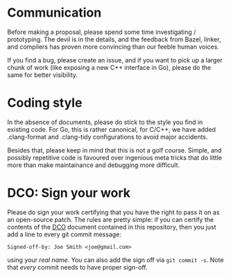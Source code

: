 # Communication

Before making a proposal, please spend some time investigating / prototyping.
The devil is in the details, and the feedback from Bazel, linker, and compilers
has proven more convincing than our feeble human voices.

If you find a bug, please create an issue, and if you want to pick up a larger
chunk of work (like exposing a new C++ interface in Go), please do the same for
better visibility.

# Coding style

In the absence of documents, please do stick to the style you find in existing
code. For Go, this is rather canonical, for C/C++, we have added .clang-format
and .clang-tidy configurations to avoid major accidents.

Besides that, please keep in mind that this is not a golf course. Simple, and
possibly repetitive code is favoured over ingenious meta tricks that do little
more than make maintainance and debugging more difficult.

# DCO: Sign your work

Please do sign your work certifying that you have the right to pass it on as an
open-source patch. The rules are pretty simple: if you can certify the contents
of the [DCO](DCO) document contained in this repository, then you just add a
line to every git commit message:

    Signed-off-by: Joe Smith <joe@gmail.com>

using your _real name_. You can also add the sign off via `git commit -s`. Note
that _every_ commit needs to have proper sign-off.
